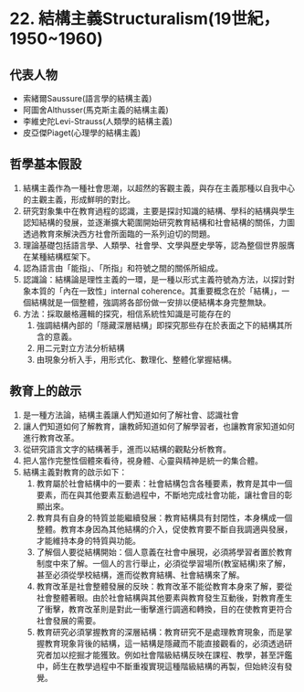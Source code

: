 # 22. 結構主義Structuralism(19世紀，1950~1960)

  

## 代表人物
- 索緒爾Saussure(語言學的結構主義)
- 阿圖舍Althusser(馬克斯主義的結構主義)
- 李維史陀Levi-Strauss(人類學的結構主義)
- 皮亞傑Piaget(心理學的結構主義)

  

## 哲學基本假設
1. 結構主義作為一種社會思潮，以超然的客觀主義，與存在主義那種以自我中心的主觀主義，形成鮮明的對比。
2. 研究對象集中在教育過程的認識，主要是探討知識的結構、學科的結構與學生認知結構的發展，並逐漸擴大範圍開始研究教育結構和社會結構的關係，力圖透過教育來解決西方社會所面臨的一系列迫切的問題。
3. 理論基礎包括語言學、人類學、社會學、文學與歷史學等，認為整個世界服膺在某種結構框架下。
4. 認為語言由「能指」、「所指」和符號之間的關係所組成。
5. 認識論：結構論是理性主義的一環，是一種以形式主義符號為方法，以探討對象本質的「內在一致性」internal coherence。其重要概念在於「結構」，一個結構就是一個整體，強調將各部份做一安排以便結構本身完整無缺。
6. 方法：採取嚴格邏輯的探究，相信系統性知識是可能存在的
	1. 強調結構內部的「隱藏深層結構」即探究那些存在於表面之下的結構其所含的意義。
	2. 用二元對立方法分析結構
	3. 由現象分析入手，用形式化、數理化、整體化掌握結構。

  

## 教育上的啟示
1. 是一種方法論，結構主義讓人們知道如何了解社會、認識社會
2. 讓人們知道如何了解教育，讓教師知道如何了解學習者，也讓教育家知道如何進行教育改革。
3. 從研究語言文字的結構著手，進而以結構的觀點分析教育。
4. 把人當作完整性個體來看待，視身體、心靈與精神是統一的集合體。
5. 結構主義對教育的啟示如下：
	1. 教育屬於社會結構中的一要素：社會結構包含各種要素，教育是其中一個要素，而在與其他要素互動過程中，不斷地完成社會功能，讓社會目的彰顯出來。
	2. 教育具有自身的特質並能繼續發展：教育結構具有封閉性，本身構成一個整體。教育本身因為其他結構的介入，促使教育要不斷自我調適與發展，才能維持本身的特質與功能。
	3. 了解個人要從結構開始：個人意義在社會中展現，必須將學習者置於教育制度中來了解。一個人的言行舉止，必須從學習場所(教室結構)來了解，甚至必須從學校結構，進而從教育結構、社會結構來了解。
	4. 教育改革是社會整體發展的反映：教育改革不能從教育本身來了解，要從社會整體著眼。由於社會結構與其他要素與教育發生互動後，對教育產生了衝擊，教育改革則是對此一衝擊進行調適和轉換，目的在使教育更符合社會發展的需要。
	5. 教育研究必須掌握教育的深層結構：教育研究不是處理教育現象，而是掌握教育現象背後的結構，這一結構是隱藏而不能直接觀看的，必須透過研究者加以挖掘才能獲致。例如社會階級結構反映在課程、教學，甚至評鑑中，師生在教學過程中不斷重複實現這種階級結構的再製，但始終沒有發覺。